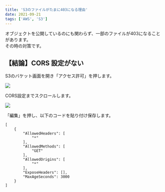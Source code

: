 ```yaml
---
title: 'S3のファイルがたまに403になる理由'
date: 2021-09-21
tags: ['AWS', 'S3']
---
```


オブジェクトを公開しているのにも関わらず、一部のファイルが403になることがあります。  
その時の対策です。

## 【結論】CORS 設定がない

S3のバケット画面を開き「アクセス許可」を押します。

![](/images/screenshot01.png)

CORS設定までスクロールします。

![](/images/screenshot02.png)

「編集」を押し、以下のコードを貼り付け保存します。

```shell
[
    {
        "AllowedHeaders": [
            "*"
        ],
        "AllowedMethods": [
            "GET"
        ],
        "AllowedOrigins": [
            "*"
        ],
        "ExposeHeaders": [],
        "MaxAgeSeconds": 3000
    }
]
```
